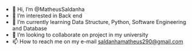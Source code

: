 - 👋 Hi, I’m @MatheusSaldanha
- 👀 I’m interested in Back end
- 🌱 I’m currently learning Data Structure, Python, Software Engineering and Database
- 💞️ I’m looking to collaborate on project in my university
- 📫 How to reach me on my e-mail saldanhamatheus290@gmail.com

<!---
MatheusSaldanha/MatheusSaldanha is a ✨ special ✨ repository because its `README.md` (this file) appears on your GitHub profile.
You can click the Preview link to take a look at your changes.
--->

